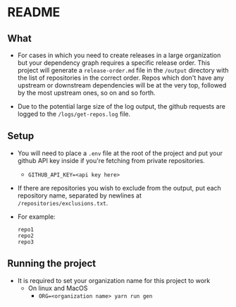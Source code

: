 # README

## What

- For cases in which you need to create releases in a large organization but your dependency graph requires a specific release order. This project will generate a `release-order.md` file in the `/output` directory with the list of repositories in the correct order. Repos which don't have any upstream or downstream dependencies will be at the very top, followed by the most upstream ones, so on and so forth.

- Due to the potential large size of the log output, the github requests are logged to the `/logs/get-repos.log` file.

## Setup

- You will need to place a `.env` file at the root of the project and put your github API key inside if you're fetching from private repositories.

  - `GITHUB_API_KEY=<api key here>`

- If there are repositories you wish to exclude from the output, put each repository name, separated by newlines at `/repositories/exclusions.txt`.
- For example:

  ```text
  repo1
  repo2
  repo3
  ```

## Running the project

- It is required to set your organization name for this project to work
  - On linux and MacOS
    - `ORG=<organization name> yarn run gen`
